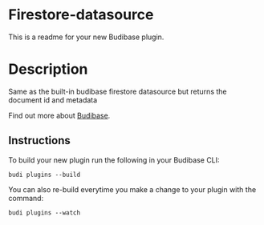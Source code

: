 # Firestore-datasource
This is a readme for your new Budibase plugin.

# Description
Same as the built-in budibase firestore datasource but returns the document id and metadata

Find out more about [Budibase](https://github.com/Budibase/budibase).

## Instructions

To build your new  plugin run the following in your Budibase CLI:
```
budi plugins --build
```

You can also re-build everytime you make a change to your plugin with the command:
```
budi plugins --watch
```

